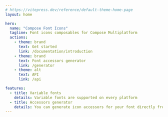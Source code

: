 ```yaml
---
# https://vitepress.dev/reference/default-theme-home-page
layout: home

hero:
  name: "Compose Font Icons"
  tagline: Font icons composables for Compose Multiplatform
  actions:
    - theme: brand
      text: Get started
      link: /documentation/introduction
    - theme: brand
      text: Font accessors generator
      link: /generator
    - theme: alt
      text: API
      link: /api

features:
  - title: Variable fonts
    details: Variable fonts are supported on every platform
  - title: Accessors generator
    details: You can generate icon accessors for your font directly from this website!
---
```

